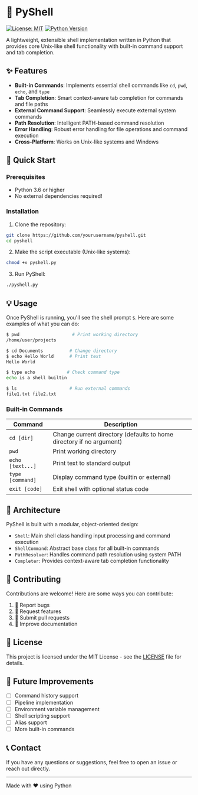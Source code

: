 # 🐍 PyShell

[![License: MIT](https://img.shields.io/badge/License-MIT-yellow.svg)](https://opensource.org/licenses/MIT)
[![Python Version](https://img.shields.io/badge/python-3.6%2B-blue)](https://www.python.org/downloads/)

A lightweight, extensible shell implementation written in Python that provides core Unix-like shell functionality with built-in command support and tab completion.

## ✨ Features

- **Built-in Commands**: Implements essential shell commands like `cd`, `pwd`, `echo`, and `type`
- **Tab Completion**: Smart context-aware tab completion for commands and file paths
- **External Command Support**: Seamlessly execute external system commands
- **Path Resolution**: Intelligent PATH-based command resolution
- **Error Handling**: Robust error handling for file operations and command execution
- **Cross-Platform**: Works on Unix-like systems and Windows

## 🚀 Quick Start

### Prerequisites

- Python 3.6 or higher
- No external dependencies required!

### Installation

1. Clone the repository:
```bash
git clone https://github.com/yourusername/pyshell.git
cd pyshell
```

2. Make the script executable (Unix-like systems):
```bash
chmod +x pyshell.py
```

3. Run PyShell:
```bash
./pyshell.py
```

## 💡 Usage

Once PyShell is running, you'll see the shell prompt `$`. Here are some examples of what you can do:

```bash
$ pwd                    # Print working directory
/home/user/projects

$ cd Documents          # Change directory
$ echo Hello World      # Print text
Hello World

$ type echo            # Check command type
echo is a shell builtin

$ ls                    # Run external commands
file1.txt file2.txt
```

### Built-in Commands

| Command | Description |
|---------|-------------|
| `cd [dir]` | Change current directory (defaults to home directory if no argument) |
| `pwd` | Print working directory |
| `echo [text...]` | Print text to standard output |
| `type [command]` | Display command type (builtin or external) |
| `exit [code]` | Exit shell with optional status code |

## 🔧 Architecture

PyShell is built with a modular, object-oriented design:

- `Shell`: Main shell class handling input processing and command execution
- `ShellCommand`: Abstract base class for all built-in commands
- `PathResolver`: Handles command path resolution using system PATH
- `Completer`: Provides context-aware tab completion functionality

## 🤝 Contributing

Contributions are welcome! Here are some ways you can contribute:

1. 🐛 Report bugs
2. 🎈 Request features
3. 📝 Submit pull requests
4. 📖 Improve documentation

## 📄 License

This project is licensed under the MIT License - see the [LICENSE](LICENSE) file for details.

## 🎯 Future Improvements

- [ ] Command history support
- [ ] Pipeline implementation
- [ ] Environment variable management
- [ ] Shell scripting support
- [ ] Alias support
- [ ] More built-in commands

## 📞 Contact

If you have any questions or suggestions, feel free to open an issue or reach out directly.

---

Made with ❤️ using Python
